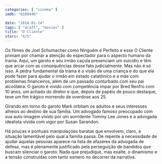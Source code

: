 ```yaml
---
categories: [ "cinema" ]
imdb: "0109446"

date: "2014-01-24"
tags: [ "draft", "movies" ]
title: "O Cliente"
stars: "4/5"
---
```

Os filmes de Joel Schumacher como Ninguém é Perfeito e esse O Cliente primam por chamar a atenção do espectador para o aspecto humano da trama. Aqui, um garoto e seu irmão caçula presenciam um suicídio e têm que arcar com as consequências desse fato judicialmente. Mas não é só isso. A pedra fundamental da trama é a visão de uma criança e do que ela pode fazer para ajudar o irmão em estado catatônico e a mãe com problemas financeiros, além de um passado conturbado com seu pai alcoólatra. O garoto é vivido com competência ímpar por Bred Renfro com 10 anos, um achado do diretor e que, depois de papéis de pouco destaque, teve um fim trágico morrendo de overdose aos 25.

Girando em torno do garoto Mark orbitam os adultos e seus interesses alheios ao destino de sua família. Um advogado famoso preocupado com sua auto-imagem vivido por um sorridente Tommy Lee Jones e a advogada idealista vivida com vigor por Susan Sarandon.

Há poucas e pontuais manipulações baratas que envolvem, claro, a situação lamentável pelo qual a família passa. De repente a necessidade de ajudar aquelas pessoas aparece na lista de afazeres da advogada de defesa, mas é plenamente justificado pela perseguição de bandidos que buscam silenciar o garoto. Nada que prejudique, mas exalte, o dinamismo e a tensão construídas com tanto esmero no decorrer da narrativa.
